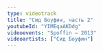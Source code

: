 ```yaml
---
type: videotrack
title: "Сид Боуфин, часть 2"
youtubeId: "YIMEqaAKDdg"
videoevents: "Spoffin — 2013"
videoartists: ["Сид Боуфин"]
---
```

